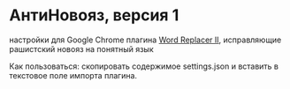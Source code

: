 # АнтиНовояз, версия 1

настройки для Google Chrome плагина [Word Replacer II](https://chrome.google.com/webstore/detail/word-replacer-ii/djakfbefalbkkdgnhkkdiihelkjdpbfh), исправляющие рашистский новояз на понятный язык

Как пользоваться: скопировать содержимое settings.json и вставить в текстовое поле импорта плагина.
